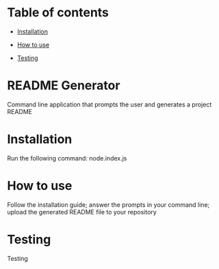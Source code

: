 # Table of contents
 * [Installation](#installation}) 

 * [How to use](#usage}) 

 * [Testing](#testing}) 
# README Generator 
 Command line application that prompts the user and generates a project README 
# Installation 
 Run the following command: node.index.js  
# How to use 
 Follow the installation guide; answer the prompts in your command line; upload the generated README file to your repository 
# Testing 
 Testing 
